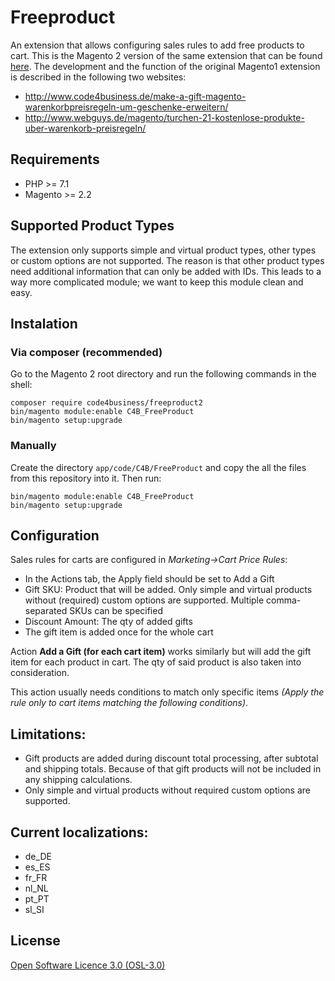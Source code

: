 Freeproduct
===========

An extension that allows configuring sales rules to add free products to cart. This is the Magento 2 version of the same extension that can be found [here](https://github.com/code4business/freeproduct). 
The development and the function of the original Magento1 extension is described in the following two websites:
- <http://www.code4business.de/make-a-gift-magento-warenkorbpreisregeln-um-geschenke-erweitern/>
- <http://www.webguys.de/magento/turchen-21-kostenlose-produkte-uber-warenkorb-preisregeln/>

Requirements
-------
- PHP >= 7.1
- Magento >= 2.2

Supported Product Types
-------
The extension only supports simple and virtual product types, other types or custom options are not supported. The reason is that other product types need additional information that can only be added with IDs. This leads to a way more complicated module; we want to keep this module clean and easy.

Instalation
-------
### Via composer (recommended)
Go to the Magento 2 root directory and run the following commands in the shell:
```
composer require code4business/freeproduct2
bin/magento module:enable C4B_FreeProduct
bin/magento setup:upgrade
```

### Manually
Create the directory `app/code/C4B/FreeProduct` and copy the all the files from this repository into it. Then run:
```
bin/magento module:enable C4B_FreeProduct
bin/magento setup:upgrade
```
Configuration
-------
Sales rules for carts are configured in _Marketing->Cart Price Rules_:  
- In the Actions tab, the Apply field should be set to Add a Gift
- Gift SKU: Product that will be added. Only simple and virtual products without (required) custom options are supported. Multiple comma-separated SKUs can be specified
- Discount Amount: The qty of added gifts  
- The gift item is added once for the whole cart

Action **Add a Gift (for each cart item)** works similarly but will add the gift item for each product in cart. The qty of said product is also taken into consideration.  

This action usually needs conditions to match only specific items *(Apply the rule only to cart items matching the following conditions)*.   

Limitations:
-------
- Gift products are added during discount total processing, after subtotal and shipping totals. Because of that gift products will not be included in any shipping calculations.
- Only simple and virtual products without required custom options are supported.

Current localizations:
-------
- de_DE
- es_ES
- fr_FR
- nl_NL
- pt_PT
- sl_SI

License
-------
[Open Software Licence 3.0 (OSL-3.0)](http://opensource.org/licenses/osl-3.0.php)